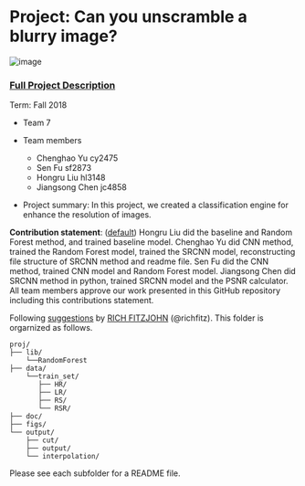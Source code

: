 # Project: Can you unscramble a blurry image? 
![image](figs/example.png)

### [Full Project Description](doc/project3_desc.md)

Term: Fall 2018

+ Team 7
+ Team members
	+ Chenghao Yu cy2475
	+ Sen Fu sf2873
	+ Hongru Liu hl3148
	+ Jiangsong Chen jc4858

+ Project summary: In this project, we created a classification engine for enhance the resolution of images. 
	
**Contribution statement**: ([default](doc/a_note_on_contributions.md)) Hongru Liu did the baseline and Random Forest method, and trained baseline model. Chenghao Yu did CNN method, trained the Random Forest model, trained the SRCNN model, reconstructing file structure of SRCNN method and readme file. Sen Fu did the CNN method, trained CNN model and Random Forest model. Jiangsong Chen did SRCNN method in python, trained SRCNN model and the PSNR calculator. All team members approve our work presented in this GitHub repository including this contributions statement. 

Following [suggestions](http://nicercode.github.io/blog/2013-04-05-projects/) by [RICH FITZJOHN](http://nicercode.github.io/about/#Team) (@richfitz). This folder is orgarnized as follows.

```
proj/
├── lib/
    └──RandomForest
├── data/
    └──train_set/
       ├── HR/
       ├── LR/
       ├── RS/
       └── RSR/
├── doc/
├── figs/
└── output/
    ├── cut/
    ├── output/
    └── interpolation/
```

Please see each subfolder for a README file.

